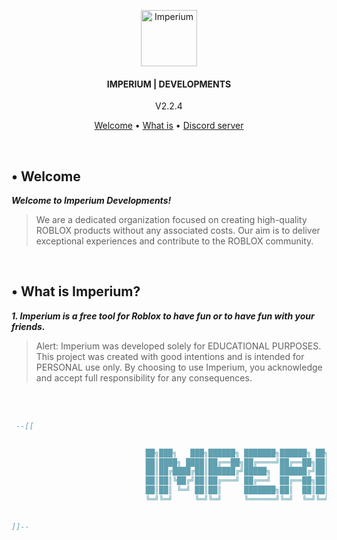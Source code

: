 <!-- 

	~> If you see this don't forget to follow me before skid <3

-->

<p align="center">
	<a href="https://discord.gg/jc8hKUSB"><img src=".assets/icon.ico" alt="Imperium" height="90" /></a>
</p>

<h4 align="center">IMPERIUM | DEVELOPMENTS</h4>
<p align="center">
	V2.2.4
</p>

<p align="center">
  <a href="#-welcome">Welcome</a> •
  <a href="#-what-is-imperium">What is</a> •
	<a href="https://discord.gg/jc8hKUSB">Discord server</a>
</p>
<br/>


## • Welcome

**_Welcome to Imperium Developments!_**
> We are a dedicated organization focused on creating high-quality ROBLOX products without any associated costs. Our aim is to deliver exceptional experiences and contribute to the ROBLOX community.

<br>

## • What is Imperium?

**_1. Imperium is a free tool for Roblox to have fun or to have fun with your friends._**
> Alert: Imperium was developed solely for EDUCATIONAL PURPOSES. This project was created with good intentions and is intended for PERSONAL use only. By choosing to use Imperium, you acknowledge and accept full responsibility for any consequences.

<br><br>

```lua
 --[[


                              ██╗███╗   ███╗██████╗ ███████╗██████╗ ██╗██╗   ██╗███╗   ███╗
                              ██║████╗ ████║██╔══██╗██╔════╝██╔══██╗██║██║   ██║████╗ ████║
                              ██║██╔████╔██║██████╔╝█████╗  ██████╔╝██║██║   ██║██╔████╔██║
                              ██║██║╚██╔╝██║██╔═══╝ ██╔══╝  ██╔══██╗██║██║   ██║██║╚██╔╝██║
                              ██║██║ ╚═╝ ██║██║     ███████╗██║  ██║██║╚██████╔╝██║ ╚═╝ ██║
                              ╚═╝╚═╝     ╚═╝╚═╝     ╚══════╝╚═╝  ╚═╝╚═╝ ╚═════╝ ╚═╝     ╚═╝
                                                                        discord.gg/jc8hKUSB

]]--
```
